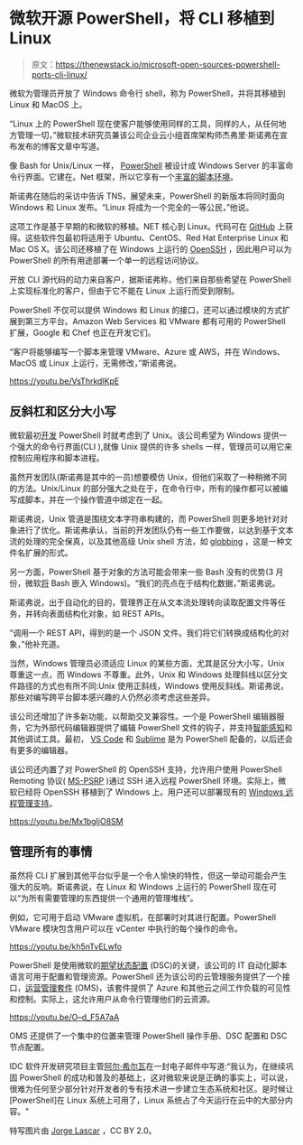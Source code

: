 # 微软开源 PowerShell，将 CLI 移植到 Linux

> 原文：<https://thenewstack.io/microsoft-open-sources-powershell-ports-cli-linux/>

微软为管理员开放了 Windows 命令行 shell，称为 PowerShell，并将其移植到 Linux 和 MacOS 上。

“Linux 上的 PowerShell 现在使客户能够使用同样的工具，同样的人，从任何地方管理一切，”微软技术研究员兼该公司企业云小组首席架构师杰弗里·斯诺弗在宣布发布的博客文章中写道。

像 Bash for Unix/Linux 一样， [PowerShell](https://powershell.org/) 被设计成 Windows Server 的丰富命令行界面。它建在。Net 框架，所以它享有一个[丰富的脚本环境](https://www.microsoft.com/en-us/download/details.aspx?id=36389)。

斯诺弗在随后的采访中告诉 TNS，展望未来，PowerShell 的新版本将同时面向 Windows 和 Linux 发布。“Linux 将成为一个完全的一等公民，”他说。

这项工作是基于早期的和微软的移植。NET 核心到 Linux。代码可在 [GitHub](https://github.com/PowerShell/PowerShell) 上获得。这些软件包最初将适用于 Ubuntu、CentOS、Red Hat Enterprise Linux 和 Mac OS X。该公司还移植了在 Windows 上运行的 [OpenSSH](http://www.openssh.com/) ，因此用户可以为 PowerShell 的所有用途部署一个单一的远程访问协议。

开放 CLI 源代码的动力来自客户，据斯诺弗称，他们来自那些希望在 PowerShell 上实现标准化的客户，但由于它不能在 Linux 上运行而受到限制。

PowerShell 不仅可以提供 Windows 和 Linux 的接口，还可以通过模块的方式扩展到第三方平台。Amazon Web Services 和 VMware 都有可用的 PowerShell 扩展，Google 和 Chef 也正在开发它们。

“客户将能够编写一个脚本来管理 VMware、Azure 或 AWS，并在 Windows、MacOS 或 Linux 上运行，无需修改，”斯诺弗说。

https://youtu.be/VsThrkdlKpE

## 反斜杠和区分大小写

微软最初[开发](https://blogs.msdn.microsoft.com/powershell/2007/03/18/monad-manifesto-the-origin-of-windows-powershell/) PowerShell 时就考虑到了 Unix。该公司希望为 Windows 提供一个强大的命令行界面(CLI ),就像 Unix 提供的许多 shells 一样，管理员可以用它来控制应用程序和脚本进程。

虽然开发团队(斯诺弗是其中的一员)想要模仿 Unix，但他们采取了一种稍微不同的方法。Unix/Linux 的部分强大之处在于，在命令行中，所有的操作都可以被编写成脚本，并在一个操作管道中绑定在一起。

斯诺弗说，Unix 管道是围绕文本字符串构建的，而 PowerShell 则更多地针对对象进行了优化。斯诺弗承认，当前的开发团队仍有一些工作要做，以达到基于文本流的处理的完全保真，以及其他高级 Unix shell 方法，如 [globbing](http://www.tldp.org/LDP/abs/html/globbingref.html) ，这是一种文件名扩展的形式。

另一方面，PowerShell 基于对象的方法可能会带来一些 Bash 没有的优势(3 月份，微软[将](https://thenewstack.io/microsoft-plants-bash-windows-freaks-everyone/) Bash 嵌入 Windows)。“我们的亮点在于结构化数据，”斯诺弗说。

斯诺弗说，出于自动化的目的，管理界正在从文本流处理转向读取配置文件等任务，并转向表面结构化对象，如 REST APIs。

“调用一个 REST API，得到的是一个 JSON 文件。我们将它们转换成结构化的对象，”他补充道。

当然，Windows 管理员必须适应 Linux 的某些方面，尤其是区分大小写，Unix 尊重这一点，而 Windows 不尊重。此外，Unix 和 Windows 处理斜线以区分文件路径的方式也有所不同:Unix 使用正斜线，Windows 使用反斜线。斯诺弗说，那些对编写跨平台脚本感兴趣的人仍然必须考虑这些差异。

该公司还增加了许多新功能，以帮助交叉兼容性。一个是 PowerShell 编辑器服务，它为外部代码编辑器提供了编辑 PowerShell 文件的钩子，并支持[智能感知](https://msdn.microsoft.com/en-us/library/hcw1s69b.aspx)和其他调试工具。最初， [VS Code](https://code.visualstudio.com/) 和 [Sublime](https://www.sublimetext.com/) 是为 PowerShell 配备的，以后还会有更多的编辑器。

该公司还内置了对 PowerShell 的 OpenSSH 支持，允许用户使用 PowerShell Remoting 协议( [MS-PSRP](https://msdn.microsoft.com/en-us/library/dd357801.aspx) )通过 SSH 进入远程 PowerShell 环境。实际上，微软已经将 OpenSSH 移植到了 Windows 上。用户还可以部署现有的 [Windows 远程管理支持](https://msdn.microsoft.com/en-us/library/aa384426(v=vs.85).aspx)。

https://youtu.be/Mx1bgIjO8SM

## 管理所有的事情

虽然将 CLI 扩展到其他平台似乎是一个令人愉快的特性，但这一举动可能会产生强大的反响。斯诺弗说，在 Linux 和 Windows 上运行的 PowerShell 现在可以“为所有需要管理的东西提供一个通用的管理堆栈”。

例如，它可用于启动 VMware 虚拟机，在部署时对其进行配置。PowerShell VMware 模块包含用户可以在 vCenter 中执行的每个操作的命令。

https://youtu.be/kh5nTvELwfo

PowerShell 是使用微软的[期望状态配置](https://msdn.microsoft.com/en-us/powershell/dsc/overview) (DSC)的关键，该公司的 IT 自动化脚本语言可用于配置和管理资源。PowerShell 还为该公司的云管理服务提供了一个接口，[运营管理套件](https://thenewstack.io/microsofts-jeremy-winter-qa-automation-new-visualization/) (OMS)，该套件提供了 Azure 和其他云之间工作负载的可见性和控制。实际上，这允许用户从命令行管理他们的云资源。

https://youtu.be/O–d_F5A7aA

OMS 还提供了一个集中的位置来管理 PowerShell 操作手册、DSC 配置和 DSC 节点配置。

IDC 软件开发研究项目主管[阿尔·希尔瓦](https://twitter.com/AlHilwa)在一封电子邮件中写道:“我认为，在继续巩固 PowerShell 的成功和普及的基础上，这对微软来说是正确的事实上，可以说，很难为任何至少部分针对开发者的专有技术进一步建立生态系统和社区。是时候让[PowerShell]在 Linux 系统上可用了，Linux 系统占了今天运行在云中的大部分内容。"

特写图片由 [Jorge Lascar](https://commons.wikimedia.org/wiki/File:Troy_(and_a_trojan_horse)_(8709942456).jpg) ，CC BY 2.0。

<svg xmlns:xlink="http://www.w3.org/1999/xlink" viewBox="0 0 68 31" version="1.1"><title>Group</title> <desc>Created with Sketch.</desc></svg>